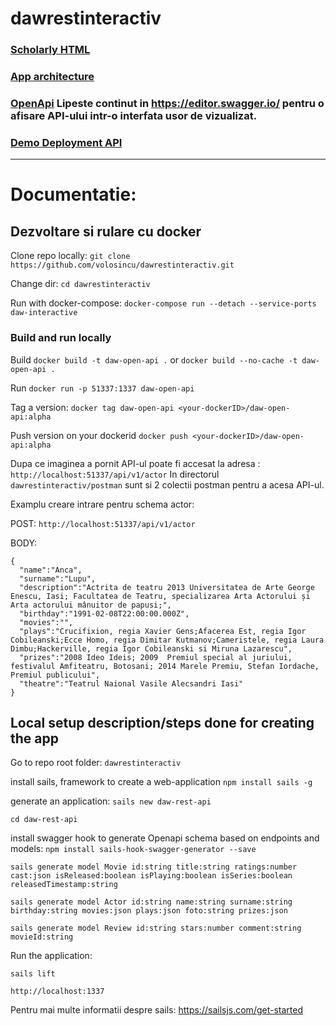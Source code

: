 # dawrestinteractiv

### [Scholarly HTML](https://volosincu.github.io/dawrestinteractiv/) 

### [App architecture](https://github.com/volosincu/dawrestinteractiv/tree/main/docs)

### [OpenApi](https://github.com/volosincu/dawrestinteractiv/blob/main/daw-rest-api/swagger/swagger.json) Lipeste continut in https://editor.swagger.io/ pentru o afisare API-ului intr-o interfata usor de vizualizat.

### [Demo Deployment API](http://188.215.55.136:51337/api/v1/actor) 


--------------


# Documentatie: 

## Dezvoltare si rulare cu docker 
Clone repo locally:
`git clone https://github.com/volosincu/dawrestinteractiv.git`

Change dir:
`cd dawrestinteractiv`

Run with docker-compose:
`docker-compose run --detach --service-ports daw-interactive`

### Build and run locally 

Build 
`docker build -t daw-open-api .`
or 
`docker build --no-cache -t daw-open-api .`

Run
`docker run -p 51337:1337 daw-open-api`

Tag a version:
`docker tag daw-open-api <your-dockerID>/daw-open-api:alpha`

Push version on your dockerid 
`docker push <your-dockerID>/daw-open-api:alpha`


Dupa ce imaginea a pornit API-ul poate fi accesat la adresa : `http://localhost:51337/api/v1/actor`
In directorul `dawrestinteractiv/postman` sunt si 2 colectii postman pentru a acesa API-ul.

Examplu creare intrare pentru schema actor: 

POST: `http://localhost:51337/api/v1/actor`

BODY:

```
{
  "name":"Anca",
  "surname":"Lupu",
  "description":"Actrita de teatru 2013 Universitatea de Arte George Enescu, Iasi; Facultatea de Teatru, specializarea Arta Actorului și Arta actorului mânuitor de papusi;",
  "birthday":"1991-02-08T22:00:00.000Z",
  "movies":"",
  "plays":"Crucifixion, regia Xavier Gens;Afacerea Est, regia Igor Cobileanski;Ecce Homo, regia Dimitar Kutmanov;Cameristele, regia Laura Dimbu;Hackerville, regia Igor Cobileanski si Miruna Lazarescu",
  "prizes":"2008 Ideo Ideis; 2009  Premiul special al juriului, festivalul Amfiteatru, Botosani; 2014 Marele Premiu, Stefan Iordache, Premiul publicului",
  "theatre":"Teatrul Naional Vasile Alecsandri Iasi"
}
```


## Local setup description/steps done for creating the app 

Go to repo root folder:
`dawrestinteractiv`

install sails, framework to create a web-application
`npm install sails -g`

generate an application:
`sails new daw-rest-api`

`cd daw-rest-api`

install swagger hook to generate Openapi schema based on endpoints and models:
`npm install sails-hook-swagger-generator --save`

```
sails generate model Movie id:string title:string ratings:number cast:json isReleased:boolean isPlaying:boolean isSeries:boolean releasedTimestamp:string

sails generate model Actor id:string name:string surname:string birthday:string movies:json plays:json foto:string prizes:json

sails generate model Review id:string stars:number comment:string movieId:string
```

Run the application:

`sails lift`

`http://localhost:1337`

Pentru mai multe informatii despre sails: https://sailsjs.com/get-started

 

